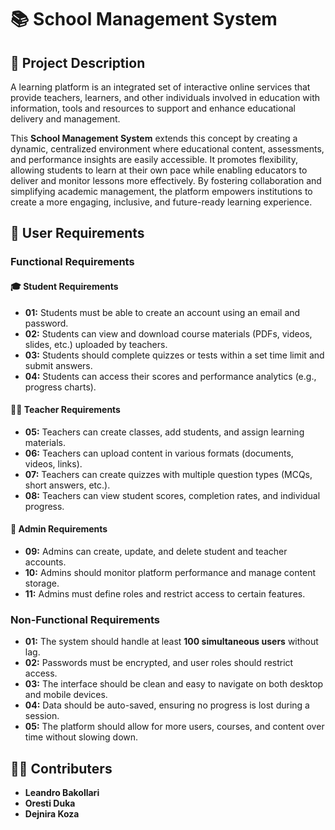 # 📚 School Management System

## 📝 Project Description  

A learning platform is an integrated set of interactive online services that provide teachers, learners, and other individuals involved  in education with information, tools and resources to support and enhance educational delivery and management. 

This **School Management System** extends this concept by creating a dynamic, centralized environment where educational content, assessments, and performance insights are easily accessible. It promotes flexibility, allowing students to learn at their own pace while enabling educators to deliver and monitor lessons more effectively. By fostering collaboration and simplifying academic management, the platform empowers institutions to create a more engaging, inclusive, and future-ready learning experience.

## 🎯 User Requirements  

### Functional Requirements  

#### 🎓 **Student Requirements**  
- **01:** Students must be able to create an account using an email and password.  
- **02:** Students can view and download course materials (PDFs, videos, slides, etc.) uploaded by teachers.  
- **03:** Students should complete quizzes or tests within a set time limit and submit answers.  
- **04:** Students can access their scores and performance analytics (e.g., progress charts).  

####  👩‍🏫 **Teacher Requirements**  
- **05:** Teachers can create classes, add students, and assign learning materials.  
- **06:** Teachers can upload content in various formats (documents, videos, links).  
- **07:** Teachers can create quizzes with multiple question types (MCQs, short answers, etc.).  
- **08:** Teachers can view student scores, completion rates, and individual progress.  

#### 🔧 **Admin Requirements**  
- **09:** Admins can create, update, and delete student and teacher accounts.  
- **10:** Admins should monitor platform performance and manage content storage.  
- **11:** Admins must define roles and restrict access to certain features.  

### Non-Functional Requirements  

- **01:** The system should handle at least **100 simultaneous users** without lag.  
- **02:** Passwords must be encrypted, and user roles should restrict access.  
- **03:** The interface should be clean and easy to navigate on both desktop and mobile devices.  
- **04:** Data should be auto-saved, ensuring no progress is lost during a session.  
- **05:** The platform should allow for more users, courses, and content over time without slowing down.


## 👨‍💻 Contributers
- **Leandro Bakollari**
- **Oresti Duka**
- **Dejnira Koza**
